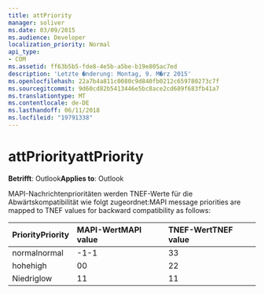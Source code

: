 ```yaml
---
title: attPriority
manager: soliver
ms.date: 03/09/2015
ms.audience: Developer
localization_priority: Normal
api_type:
- COM
ms.assetid: ff63b5b5-fde8-4e5b-a5be-b19e805ac7ed
description: 'Letzte �nderung: Montag, 9. M�rz 2015'
ms.openlocfilehash: 22a7b4a811c0080c9d840fb0212c659780273c7f
ms.sourcegitcommit: 9d60cd82b5413446e5bc8ace2cd689f683fb41a7
ms.translationtype: MT
ms.contentlocale: de-DE
ms.lasthandoff: 06/11/2018
ms.locfileid: "19791338"
---
```

# <a name="attpriority"></a><span data-ttu-id="bb11b-103">attPriority</span><span class="sxs-lookup"><span data-stu-id="bb11b-103">attPriority</span></span>

  
  
<span data-ttu-id="bb11b-104">**Betrifft**: Outlook</span><span class="sxs-lookup"><span data-stu-id="bb11b-104">**Applies to**: Outlook</span></span> 
  
<span data-ttu-id="bb11b-105">MAPI-Nachrichtenprioritäten werden TNEF-Werte für die Abwärtskompatibilität wie folgt zugeordnet:</span><span class="sxs-lookup"><span data-stu-id="bb11b-105">MAPI message priorities are mapped to TNEF values for backward compatibility as follows:</span></span>
  
|<span data-ttu-id="bb11b-106">**Priority**</span><span class="sxs-lookup"><span data-stu-id="bb11b-106">**Priority**</span></span>|<span data-ttu-id="bb11b-107">**MAPI-Wert**</span><span class="sxs-lookup"><span data-stu-id="bb11b-107">**MAPI value**</span></span>|<span data-ttu-id="bb11b-108">**TNEF-Wert**</span><span class="sxs-lookup"><span data-stu-id="bb11b-108">**TNEF value**</span></span>|
|:-----|:-----|:-----|
|<span data-ttu-id="bb11b-109">normal</span><span class="sxs-lookup"><span data-stu-id="bb11b-109">normal</span></span>  <br/> |<span data-ttu-id="bb11b-110">-1</span><span class="sxs-lookup"><span data-stu-id="bb11b-110">-1</span></span>  <br/> |<span data-ttu-id="bb11b-111">3</span><span class="sxs-lookup"><span data-stu-id="bb11b-111">3</span></span>  <br/> |
|<span data-ttu-id="bb11b-112">hohe</span><span class="sxs-lookup"><span data-stu-id="bb11b-112">high</span></span>  <br/> |<span data-ttu-id="bb11b-113">0</span><span class="sxs-lookup"><span data-stu-id="bb11b-113">0</span></span>  <br/> |<span data-ttu-id="bb11b-114">2</span><span class="sxs-lookup"><span data-stu-id="bb11b-114">2</span></span>  <br/> |
|<span data-ttu-id="bb11b-115">Niedrig</span><span class="sxs-lookup"><span data-stu-id="bb11b-115">low</span></span>  <br/> |<span data-ttu-id="bb11b-116">1</span><span class="sxs-lookup"><span data-stu-id="bb11b-116">1</span></span>  <br/> |<span data-ttu-id="bb11b-117">1</span><span class="sxs-lookup"><span data-stu-id="bb11b-117">1</span></span>  <br/> |
   

